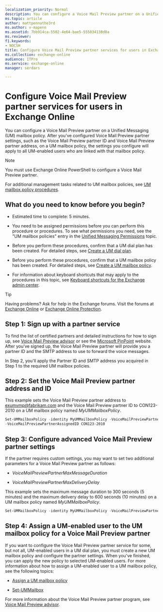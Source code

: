 ```yaml
---
localization_priority: Normal
description: You can configure a Voice Mail Preview partner on a Unified Messaging (UM) mailbox policy. After you've configured Voice Mail Preview partner settings, such as the Voice Mail Preview partner ID and Voice Mail Preview partner address, on a UM mailbox policy, the settings you configure will apply to all UM-enabled users who are linked with that mailbox policy.
ms.topic: article
author: mattpennathe3rd
ms.author: v-mapenn
ms.assetid: 7bb914ca-5502-4e64-bae5-555034138d8a
ms.reviewer: 
f1.keywords:
- NOCSH
title: Configure Voice Mail Preview partner services for users in Exchange Online
ms.collection: exchange-online
audience: ITPro
ms.service: exchange-online
manager: serdars

---
```


# Configure Voice Mail Preview partner services for users in Exchange Online

You can configure a Voice Mail Preview partner on a Unified Messaging (UM) mailbox policy. After you've configured Voice Mail Preview partner settings, such as the Voice Mail Preview partner ID and Voice Mail Preview partner address, on a UM mailbox policy, the settings you configure will apply to all UM-enabled users who are linked with that mailbox policy.

> [!NOTE]
> You must use Exchange Online PowerShell to configure a Voice Mail Preview partner.

For additional management tasks related to UM mailbox policies, see [UM mailbox policy procedures](../../voice-mail-unified-messaging/set-up-voice-mail/um-mailbox-policy-procedures.md).

## What do you need to know before you begin?

- Estimated time to complete: 5 minutes.

- You need to be assigned permissions before you can perform this procedure or procedures. To see what permissions you need, see the "UM mailbox policies" entry in the [Unified Messaging Permissions](https://technet.microsoft.com/library/d326c3bc-8f33-434a-bf02-a83cc26a5498.aspx) topic.

- Before you perform these procedures, confirm that a UM dial plan has been created. For detailed steps, see [Create a UM dial plan](../../voice-mail-unified-messaging/connect-voice-mail-system/create-um-dial-plan.md).

- Before you perform these procedures, confirm that a UM mailbox policy has been created. For detailed steps, see [Create a UM mailbox policy](../../voice-mail-unified-messaging/set-up-voice-mail/create-um-mailbox-policy.md).

- For information about keyboard shortcuts that may apply to the procedures in this topic, see [Keyboard shortcuts for the Exchange admin center](../../accessibility/keyboard-shortcuts-in-admin-center.md).

> [!TIP]
> Having problems? Ask for help in the Exchange forums. Visit the forums at [Exchange Online](https://go.microsoft.com/fwlink/p/?linkId=267542) or [Exchange Online Protection](https://go.microsoft.com/fwlink/p/?linkId=285351).

## Step 1: Sign up with a partner service

To find the list of certified partners and detailed instructions for how to sign up, see [Voice Mail Preview advisor](voice-mail-preview-advisor.md) or see the [Microsoft PinPoint](https://go.microsoft.com/fwlink/p/?LinkId=281966) website. After you've signed up, the Voice Mail Preview partner will provide you a partner ID and the SMTP address to use to forward the voice messages.

In Step 2, you'll apply the Partner ID and SMTP address you acquired in Step 1 to the required UM mailbox policies.

## Step 2: Set the Voice Mail Preview partner address and ID

This example sets the Voice Mail Preview partner address to exumvmp@fabrikam.com and the Voice Mail Preview partner ID to CON123-2010 on a UM mailbox policy named _MyUMMailboxPolicy_.

```PowerShell
Set-UMMailboxPolicy -identity MyUMMailboxPolicy -VoiceMailPreviewPartnerAddress exumvmp@fabrikam.com
-VoiceMailPreviewPartnerAssignedID CON123-2010
```

## Step 3: Configure advanced Voice Mail Preview partner settings

If the partner requires custom settings, you may want to set two additional parameters for a Voice Mail Preview partner as follows:

- _VoiceMailPreviewPartnerMaxMessageDuration_

- _VoiceMailPreviewPartnerMaxDeliveryDelay_

This example sets the maximum message duration to 300 seconds (5 minutes) and the maximum delivery delay to 600 seconds (10 minutes) on a UM mailbox policy named _MyUMMailboxPolicy_.

```PowerShell
Set-UMMailboxPolicy -identity MyUMMailboxPolicy -VoiceMailPreviewPartnerMaxMessageDuration 300 -VoiceMailPreviewPartnerMaxDeliveryDelay 600
```

## Step 4: Assign a UM-enabled user to the UM mailbox policy for a Voice Mail Preview partner

If you want to configure the Voice Mail Preview partner service for some, but not all, UM-enabled users in a UM dial plan, you must create a new UM mailbox policy and configure the partner settings. When you've finished, you can apply the new policy to selected UM-enabled users. For more information about how to assign a UM-enabled user to a UM mailbox policy, see the following topics:

- [Assign a UM mailbox policy](../../voice-mail-unified-messaging/set-up-voice-mail/assign-um-mailbox-policy.md)

- [Set-UMMailbox](https://docs.microsoft.com/powershell/module/exchange/unified-messaging/set-ummailbox)

For more information about the Voice Mail Preview partner program, see [Voice Mail Preview advisor](voice-mail-preview-advisor.md).
